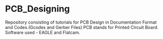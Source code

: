 # PCB_Designing
Repository consisting of tutorials for PCB Design in Documentation Format and Codes.(Gcodes and Gerber Files)
PCB stands for Printed Circuit Board.
Software used - EAGLE and Flatcam.
